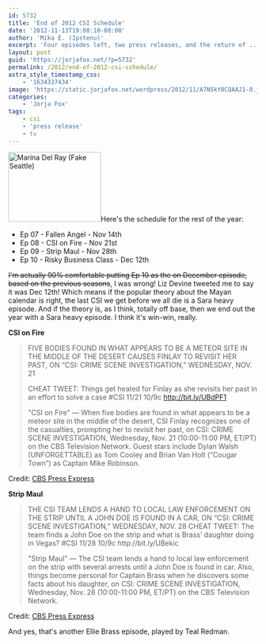 ```yaml
---
id: 5732
title: 'End of 2012 CSI Schedule'
date: '2012-11-13T19:08:10-08:00'
author: 'Mika E. (Ipstenu)'
excerpt: 'Four episodes left, two press releases, and the return of ...'
layout: post
guid: 'https://jorjafox.net/?p=5732'
permalink: /2012/end-of-2012-csi-schedule/
astra_style_timestamp_css:
    - '1634337434'
image: 'https://static.jorjafox.net/wordpress/2012/11/A7N5kY0CQAAJ1-0.jpeg'
categories:
    - 'Jorja Fox'
tags:
    - csi
    - 'press release'
    - tv
---
```


<img class="alignleft size-medium wp-image-5733" title="Marina Del Ray (Fake Seattle)" src="//static.jorjafox.net/wordpress/2012/11/A7N5kY0CQAAJ1-0-187x140.jpeg" alt="Marina Del Ray (Fake Seattle)" width="187" height="140" />Here's the schedule for the rest of the year:
<ul>
	<li>Ep 07 - Fallen Angel - Nov 14th</li>
	<li>Ep 08 - CSI on Fire - Nov 21st</li>
	<li>Ep 09 - Strip Maul - Nov 28th</li>
	<li>Ep 10 - Risky Business Class - Dec 12th</li>
</ul>
<del>I'm actually 90% comfortable putting Ep 10 as the on December episode, based on the previous seasons</del>, I was wrong! Liz Devine tweeted me to say it was Dec 12th! Which means if the popular theory about the Mayan calendar is right, the last CSI we get before we all die is a Sara heavy episode. And if the theory is, as I think, totally off base, then we end out the year with a Sara heavy episode. I think it's win-win, really.

**CSI on Fire**
<blockquote>FIVE BODIES FOUND IN WHAT APPEARS TO BE A METEOR SITE IN THE MIDDLE OF THE DESERT CAUSES FINLAY TO REVISIT HER PAST, ON “CSI: CRIME SCENE INVESTIGATION,” WEDNESDAY, NOV. 21

CHEAT TWEET: Things get heated for Finlay as she revisits her past in an effort to solve a case #CSI 11/21 10/9c http://bit.ly/UBdPF1

"CSI on Fire" — When five bodies are found in what appears to be a meteor site in the middle of the desert, CSI Finlay recognizes one of the casualties, prompting her to revisit her past, on CSI: CRIME SCENE INVESTIGATION, Wednesday, Nov. 21 (10:00-11:00 PM, ET/PT) on the CBS Television Network. Guest stars include Dylan Walsh (UNFORGETTABLE) as Tom Cooley and Brian Van Holt (“Cougar Town”) as Captain Mike Robinson.</blockquote>
Credit: <a href="http://www.cbspressexpress.com/cbs-entertainment/shows/csi-crime-scene-investigation/releases/view?id=33609">CBS Press Express</a>

**Strip Maul**
<blockquote>THE CSI TEAM LENDS A HAND TO LOCAL LAW ENFORCEMENT ON THE STRIP UNTIL A JOHN DOE IS FOUND IN A CAR, ON “CSI: CRIME SCENE INVESTIGATION,” WEDNESDAY, NOV. 28
CHEAT TWEET: The team finds a John Doe on the strip and what is Brass’ daughter doing in Vegas? #CSI 11/28 10/9c http://bit.ly/UBekic

"Strip Maul" — The CSI team lends a hand to local law enforcement on the strip with several arrests until a John Doe is found in car. Also, things become personal for Captain Brass when he discovers some facts about his daughter, on CSI: CRIME SCENE INVESTIGATION, Wednesday, Nov. 28 (10:00-11:00 PM, ET/PT) on the CBS Television Network.</blockquote>
Credit: <a href="http://www.cbspressexpress.com/cbs-entertainment/shows/csi-crime-scene-investigation/releases/view?id=33610">CBS Press Express</a>

And yes, that's another Ellie Brass episode, played by Teal Redman.

&nbsp;
